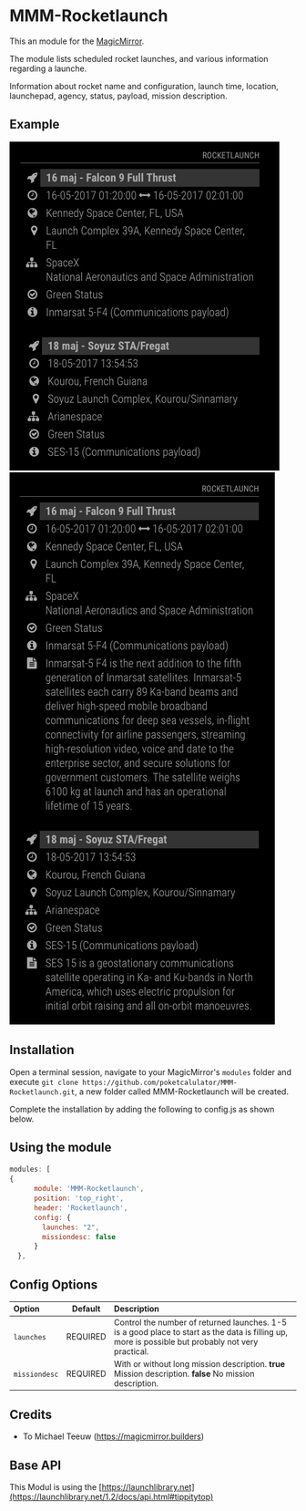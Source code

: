 # MMM-Rocketlaunch

This an module for the [MagicMirror](https://github.com/MichMich/MagicMirror).

The module lists scheduled rocket launches, and various information regarding a launche.

Information about rocket name and configuration, launch time, location, launchepad, agency, status, payload, mission description.


## Example
![Example](https://github.com/poketcalulator/MMM-Rocketlaunch/blob/master/Example/Example01.png)
![Example](https://github.com/poketcalulator/MMM-Rocketlaunch/blob/master/Example/Example02.png)

## Installation
Open a terminal session, navigate to your MagicMirror's `modules` folder and execute `git clone https://github.com/poketcalulator/MMM-Rocketlaunch.git`, a new folder called MMM-Rocketlaunch will be created.

Complete the installation by adding the following to config.js as shown below.  

## Using the module
````javascript
modules: [
{
      module: 'MMM-Rocketlaunch',
      position: 'top_right',
      header: 'Rocketlaunch',
      config: {
        launches: "2",
        missiondesc: false        
      }
  },
  ````

  ## Config Options

  |Option|Default|Description|
  |:---|:---:|:---|
  |`launches`|REQUIRED|Control the number of returned launches. 1-5 is a good place to start as the data is filling up, more is possible but probably not very practical.|
  |`missiondesc`|REQUIRED|With or without long mission description. **true** Mission description. **false** No mission description.|

  ## Credits
  - To Michael Teeuw (https://magicmirror.builders)

  ## Base API
  This Modul is using the [https://launchlibrary.net](https://launchlibrary.net/1.2/docs/api.html#tippitytop)

